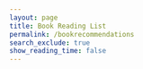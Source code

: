 ```yaml
---
layout: page 
title: Book Reading List
permalink: /bookrecommendations
search_exclude: true
show_reading_time: false 
---
```

<script>
document.addEventListener('DOMContentLoaded', function() {
    const genre = 'programming'; // Example genre
    const recommendationsContainer = document.getElementById("recommendations-container");
    const addBookForm = document.getElementById("add-book-form");

    function fetchBooks() {
        fetch(`https://litconnect.stu.nighthawkcodingsociety.com/booking/api/book?genre=${genre}`, {
            method: 'GET',
            headers: {
                'Content-Type': 'application/json'
            }
        })
        .then(response => {
            if (!response.ok) {
                throw new Error('Network response was not ok');
            }
            return response.json();
        })
        .then(data => {
            recommendationsContainer.innerHTML = ''; // Clear any existing content
            data.forEach(book => {
                const bookElement = document.createElement('div');
                bookElement.innerHTML = `
                    <p>${book.title}</p>
                    <button onclick="showUpdateForm('${book.id}')">Update Book</button>
                `;
                recommendationsContainer.appendChild(bookElement);
            });
        })
        .catch(error => {
            console.error('Error fetching books:', error);
        });
    }

    function showUpdateForm(bookId) {
        const updateFormContainer = document.getElementById('updateFormContainer');
        updateFormContainer.style.display = 'block';
        updateFormContainer.dataset.bookId = bookId;
    }

    function updateBook() {
        const bookId = document.getElementById('updateFormContainer').dataset.bookId;
        const newTitle = document.getElementById('newTitleInput').value;
        if (newTitle) {
            fetch(`https://litconnect.stu.nighthawkcodingsociety.com/booking/api/book/${bookId}`, {
                method: 'PUT',
                headers: {
                    'Content-Type': 'application/json'
                },
                body: JSON.stringify({ title: newTitle })
            })
            .then(response => response.json())
            .then(data => {
                const resultContainer = document.getElementById('resultContainer');
                if (data) {
                    resultContainer.innerHTML = `<p>Book updated successfully: ${data.title}</p>`;
                    fetchBooks(); // Refresh the book list
                }
            })
            .catch(error => {
                const resultContainer = document.getElementById('resultContainer');
                resultContainer.innerHTML = `<p>Error updating book: ${error.message}</p>`;
            });
        }
    }

    fetchBooks();
});
</script>

<div id="resultContainer"></div>
<div id="updateFormContainer" style="display:none;">
    <input type="text" id="newTitleInput" placeholder="Enter new title for the book">
    <button onclick="updateBook()">Submit</button>
</div>
<div id="recommendations-container"></div>